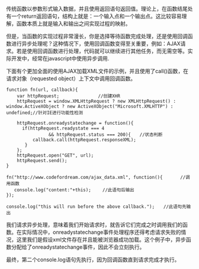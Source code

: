 传统函数以参数形式输入数据，并且使用返回语句返回值。理论上，在函数结尾处有一个return返回语句，结构上就是：一个输入点和一个输出点。这比较容易理解，函数本质上就是输入和输出之间实现过程的映射。

但是，当函数的实现过程非常漫长，你是选择等待函数完成处理，还是使用回调函数进行异步处理呢？这种情况下，使用回调函数变得至关重要，例如：AJAX请求。若是使用回调函数进行处理，代码就可以继续进行其他任务，而无需空等。实际开发中，经常在javascript中使用异步调用.

下面有个更加全面的使用AJAX加载XML文件的示例，并且使用了call()函数，在请求对象（requested object）上下文中调用回调函数。

    function fn(url, callback){
        var httpRequest;　　　　		//创建XHR
        httpRequest = window.XMLHttpRequest ? new XMLHttpRequest() : window.ActiveXObject ? new ActiveXObject("Microsoft.XMLHTTP") : undefined;//针对IE进行功能性检测

        httpRequest.onreadystatechange = function(){
          if(httpRequest.readystate === 4
                    && httpRequest.status === 200){　　//状态判断
              callback.call(httpRequest.responseXML);
           }
        };
        httpRequest.open("GET", url);
        httpRequest.send();
    }

    fn("http://www.codefordream.com/ajax_data.xml", function(){　　　　//调用函数
       console.log("content:"+this); 　　//此语句后输出
    });

    console.log("this will run before the above callback.");　　//此语句先输出

我们请求异步处理，意味着我们开始请求时，就告诉它们完成之时调用我们的函数。在实际情况中，onreadystatechange事件处理程序还得考虑请求失败的情况，这里我们是假设xml文件存在并且能被浏览器成功加载。这个例子中，异步函数分配给了onreadystatechange事件，因此不会立刻执行。

最终，第二个console.log语句先执行，因为回调函数直到请求完成才执行。